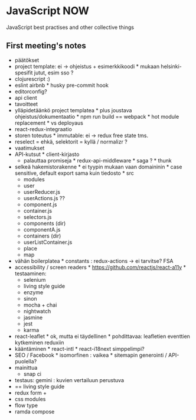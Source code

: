 
# JavaScript NOW

JavaScript best practises and other collective things

## First meeting's notes

  * päätökset
   * project template: ei -> ohjeistus + esimerkkikoodi
    * mukaan helsinki-spesifit jutut, esim sso ?
   * clojurescript :)
   * eslint airbnb
    * husky pre-commit hook
   * editorconfig?
   * api client
  * tavoitteet
   * ylläpidetäänkö project templatea
    * plus joustava ohjeistus/dokumentaatio
    * npm run build == webpack
    * hot module replacement
    * vs deployaus
  * react-redux-integraatio
   * storen toteutus
    * immutable: ei -> redux free state tms.
   * reselect = ehkä, selektorit = kyllä / normalizr ?
  * vaatimukset
   * API-kutsut
    * client-kirjasto
     * palauttaa promiseja
    * redux-api-middleware
    * saga ?
    * thunk
   * selkeä hakemistorakenne
    * ei tyypin mukaan vaan domaininin
    * case sensitive, default export sama kuin tiedosto
    * src
     * modules
      * user
       * userReducer.js
       * userActions.js ??
       * component.js
       * container.js
       * selectors.js
       * components (dir)
        * componentA.js
       * containers (dir)
        * userListContainer.js
      * place
      * map
   * vähän boilerplatea
    * constants : redux-actions -> ei tarvitse? FSA
   * accessibility / screen readers
    * https://github.com/reactjs/react-a11y
    * testaaminen:
      * selenium
      * living style guide
      * enzyme
      * sinon
      * mocha + chai
      * nightwatch
      * jasmine
      * jest
      * karma
   * react-leaflet
    * ok, mutta ei täydellinen
    * pohdittavaa: leafletien eventtien kytkeminen reduxiin
   * kääntäminen
    * react-intl
    * react-i18next simppelimpi?
   * SEO / Facebook
    * isomorfinen : vaikea
    * sitemapin generointi / API-puolella?
 * mainittua
   * snap ci
  * testaus: gemini : kuvien vertailuun perustuva
   * == living style guide
  * redux form +
  * css modules
  * flow type
  * ramda compose
